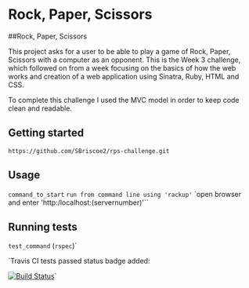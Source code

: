 # Rock, Paper, Scissors

##Rock, Paper, Scissors

This project asks for a user to be able to play a game of Rock, Paper, Scissors with a computer as an opponent.
This is the Week 3 challenge, which followed on from a week focusing on the basics of how the web works and creation of a web application using Sinatra, Ruby, HTML and CSS.

To complete this challenge I used the MVC model in order to keep code clean and readable.


## Getting started

`https://github.com/SBriscoe2/rps-challenge.git`

## Usage

`command_to_start`
`run from command line using 'rackup'`
`open browser and enter 'http:/localhost:(servernumber)'``

## Running tests

`test_command` (`rspec`)`

`Travis CI tests passed status badge added:

[![Build Status](https://travis-ci.com/SBriscoe2/rps-challenge.svg?branch=master)](https://travis-ci.com/SBriscoe2/rps-challenge)`
